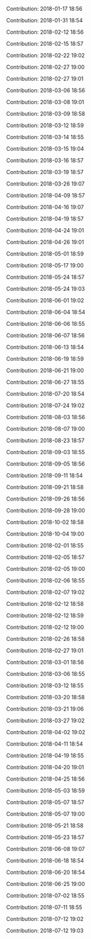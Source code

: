 Contribution: 2018-01-17 18:56

Contribution: 2018-01-31 18:54

Contribution: 2018-02-12 18:56

Contribution: 2018-02-15 18:57

Contribution: 2018-02-22 19:02

Contribution: 2018-02-27 19:00

Contribution: 2018-02-27 19:01

Contribution: 2018-03-06 18:56

Contribution: 2018-03-08 19:01

Contribution: 2018-03-09 18:58

Contribution: 2018-03-12 18:59

Contribution: 2018-03-14 18:55

Contribution: 2018-03-15 19:04

Contribution: 2018-03-16 18:57

Contribution: 2018-03-19 18:57

Contribution: 2018-03-26 19:07

Contribution: 2018-04-09 18:57

Contribution: 2018-04-16 19:07

Contribution: 2018-04-19 18:57

Contribution: 2018-04-24 19:01

Contribution: 2018-04-26 19:01

Contribution: 2018-05-01 18:59

Contribution: 2018-05-17 19:00

Contribution: 2018-05-24 18:57

Contribution: 2018-05-24 19:03

Contribution: 2018-06-01 19:02

Contribution: 2018-06-04 18:54

Contribution: 2018-06-06 18:55

Contribution: 2018-06-07 18:56

Contribution: 2018-06-13 18:54

Contribution: 2018-06-19 18:59

Contribution: 2018-06-21 19:00

Contribution: 2018-06-27 18:55

Contribution: 2018-07-20 18:54

Contribution: 2018-07-24 19:02

Contribution: 2018-08-03 18:56

Contribution: 2018-08-07 19:00

Contribution: 2018-08-23 18:57

Contribution: 2018-09-03 18:55

Contribution: 2018-09-05 18:56

Contribution: 2018-09-11 18:54

Contribution: 2018-09-21 18:58

Contribution: 2018-09-26 18:56

Contribution: 2018-09-28 19:00

Contribution: 2018-10-02 18:58

Contribution: 2018-10-04 19:00

Contribution: 2018-02-01 18:55

Contribution: 2018-02-05 18:57

Contribution: 2018-02-05 19:00

Contribution: 2018-02-06 18:55

Contribution: 2018-02-07 19:02

Contribution: 2018-02-12 18:58

Contribution: 2018-02-12 18:59

Contribution: 2018-02-12 19:00

Contribution: 2018-02-26 18:58

Contribution: 2018-02-27 19:01

Contribution: 2018-03-01 18:56

Contribution: 2018-03-06 18:55

Contribution: 2018-03-12 18:55

Contribution: 2018-03-20 18:58

Contribution: 2018-03-21 19:06

Contribution: 2018-03-27 19:02

Contribution: 2018-04-02 19:02

Contribution: 2018-04-11 18:54

Contribution: 2018-04-19 18:55

Contribution: 2018-04-20 19:01

Contribution: 2018-04-25 18:56

Contribution: 2018-05-03 18:59

Contribution: 2018-05-07 18:57

Contribution: 2018-05-07 19:00

Contribution: 2018-05-21 18:58

Contribution: 2018-05-23 18:57

Contribution: 2018-06-08 19:07

Contribution: 2018-06-18 18:54

Contribution: 2018-06-20 18:54

Contribution: 2018-06-25 19:00

Contribution: 2018-07-02 18:55

Contribution: 2018-07-11 18:55

Contribution: 2018-07-12 19:02

Contribution: 2018-07-12 19:03

